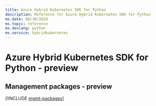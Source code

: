 ```yaml
---
title: Azure Hybrid Kubernetes SDK for Python
description: Reference for Azure Hybrid Kubernetes SDK for Python
ms.date: 08/30/2024
ms.topic: reference
ms.devlang: python
ms.service: hybridkubernetes
---
```

# Azure Hybrid Kubernetes SDK for Python - preview

## Management packages - preview
[!INCLUDE [mgmt-packages](hybrid-kubernetes-mgmt-index.md)]